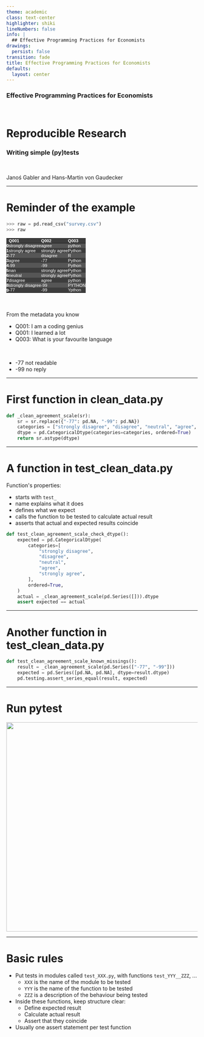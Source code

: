 ```yaml
---
theme: academic
class: text-center
highlighter: shiki
lineNumbers: false
info: |
  ## Effective Programming Practices for Economists
drawings:
  persist: false
transition: fade
title: Effective Programming Practices for Economists
defaults:
  layout: center
---
```


### Effective Programming Practices for Economists

<br>

# Reproducible Research


### Writing simple (py)tests

<br>


Janoś Gabler and Hans-Martin von Gaudecker



---

# Reminder of the example


<div class="grid grid-cols-2 gap-4">
<div>

```python
>>> raw = pd.read_csv("survey.csv")
>>> raw
```

<style type="text/css">
#T_1750e   {
  margin: 0;
  font-family: "Helvetica", "Helvetica", sans-serif;
  border-collapse: collapse;
  border: none;
  font-size: 80%;
  color: #fff;
}
#T_1750e thead {
  background-color: #3d3d3d;
}
#T_1750e tbody tr:nth-child(even) {
  background-color: #3d3d3d;
}
#T_1750e tbody tr:nth-child(odd) {
  background-color: #565656;
}
#T_1750e td {
  padding: 0em;
}
#T_1750e th {
  font-weight: bold;
  text-align: left;
  padding: 0em;
}
#T_1750e caption {
  caption-side: bottom;
}
</style>
<table id="T_1750e">
  <thead>
    <tr>
      <th class="blank level0" >&nbsp;</th>
      <th id="T_1750e_level0_col0" class="col_heading level0 col0" >Q001</th>
      <th id="T_1750e_level0_col1" class="col_heading level0 col1" >Q002</th>
      <th id="T_1750e_level0_col2" class="col_heading level0 col2" >Q003</th>
    </tr>
  </thead>
  <tbody>
    <tr>
      <th id="T_1750e_level0_row0" class="row_heading level0 row0" >0</th>
      <td id="T_1750e_row0_col0" class="data row0 col0" >strongly disagree</td>
      <td id="T_1750e_row0_col1" class="data row0 col1" >agree</td>
      <td id="T_1750e_row0_col2" class="data row0 col2" >python</td>
    </tr>
    <tr>
      <th id="T_1750e_level0_row1" class="row_heading level0 row1" >1</th>
      <td id="T_1750e_row1_col0" class="data row1 col0" >strongly agree</td>
      <td id="T_1750e_row1_col1" class="data row1 col1" >strongly agree</td>
      <td id="T_1750e_row1_col2" class="data row1 col2" >Python</td>
    </tr>
    <tr>
      <th id="T_1750e_level0_row2" class="row_heading level0 row2" >2</th>
      <td id="T_1750e_row2_col0" class="data row2 col0" >-77</td>
      <td id="T_1750e_row2_col1" class="data row2 col1" >disagree</td>
      <td id="T_1750e_row2_col2" class="data row2 col2" >R</td>
    </tr>
    <tr>
      <th id="T_1750e_level0_row3" class="row_heading level0 row3" >3</th>
      <td id="T_1750e_row3_col0" class="data row3 col0" >agree</td>
      <td id="T_1750e_row3_col1" class="data row3 col1" >-77</td>
      <td id="T_1750e_row3_col2" class="data row3 col2" >Python</td>
    </tr>
    <tr>
      <th id="T_1750e_level0_row4" class="row_heading level0 row4" >4</th>
      <td id="T_1750e_row4_col0" class="data row4 col0" >-99</td>
      <td id="T_1750e_row4_col1" class="data row4 col1" >-99</td>
      <td id="T_1750e_row4_col2" class="data row4 col2" >Python</td>
    </tr>
    <tr>
      <th id="T_1750e_level0_row5" class="row_heading level0 row5" >5</th>
      <td id="T_1750e_row5_col0" class="data row5 col0" >nan</td>
      <td id="T_1750e_row5_col1" class="data row5 col1" >strongly agree</td>
      <td id="T_1750e_row5_col2" class="data row5 col2" >Python</td>
    </tr>
    <tr>
      <th id="T_1750e_level0_row6" class="row_heading level0 row6" >6</th>
      <td id="T_1750e_row6_col0" class="data row6 col0" >neutral</td>
      <td id="T_1750e_row6_col1" class="data row6 col1" >strongly agree</td>
      <td id="T_1750e_row6_col2" class="data row6 col2" > Python</td>
    </tr>
    <tr>
      <th id="T_1750e_level0_row7" class="row_heading level0 row7" >7</th>
      <td id="T_1750e_row7_col0" class="data row7 col0" >disagree</td>
      <td id="T_1750e_row7_col1" class="data row7 col1" >agree</td>
      <td id="T_1750e_row7_col2" class="data row7 col2" >python</td>
    </tr>
    <tr>
      <th id="T_1750e_level0_row8" class="row_heading level0 row8" >8</th>
      <td id="T_1750e_row8_col0" class="data row8 col0" >strongly disagree</td>
      <td id="T_1750e_row8_col1" class="data row8 col1" >-99</td>
      <td id="T_1750e_row8_col2" class="data row8 col2" >PYTHON</td>
    </tr>
    <tr>
      <th id="T_1750e_level0_row9" class="row_heading level0 row9" >9</th>
      <td id="T_1750e_row9_col0" class="data row9 col0" >-77</td>
      <td id="T_1750e_row9_col1" class="data row9 col1" >-99</td>
      <td id="T_1750e_row9_col2" class="data row9 col2" >Ypthon</td>
    </tr>
  </tbody>
</table>



</div>
<div>

<br/>
<br/>


From the metadata you know

- Q001: I am a coding genius
- Q001: I learned a lot
- Q003: What is your favourite language

<br/>

- -77 not readable
- -99 no reply


</div>
</div>

---

# First function in clean_data.py

```python
def _clean_agreement_scale(sr):
    sr = sr.replace({"-77": pd.NA, "-99": pd.NA})
    categories = ["strongly disagree", "disagree", "neutral", "agree", "strongly agree"]
    dtype = pd.CategoricalDtype(categories=categories, ordered=True)
    return sr.astype(dtype)
```

---

# A function in test_clean_data.py


<div class="flex gap-12">
<div>

Function's properties:
- starts with `test_`
- name explains what it does
- defines what we expect
- calls the function to be tested to calculate actual result
- asserts that actual and expected results coincide

</div>
<div>

```python
def test_clean_agreement_scale_check_dtype():
    expected = pd.CategoricalDtype(
        categories=[
            "strongly disagree",
            "disagree",
            "neutral",
            "agree",
            "strongly agree",
        ],
        ordered=True,
    )
    actual = _clean_agreement_scale(pd.Series([])).dtype
    assert expected == actual
```

</div>
</div>


---

# Another function in test_clean_data.py

```python
def test_clean_agreement_scale_known_missings():
    result = _clean_agreement_scale(pd.Series(["-77", "-99"]))
    expected = pd.Series([pd.NA, pd.NA], dtype=result.dtype)
    pd.testing.assert_series_equal(result, expected)
```


---

# Run pytest

<img src="run_verbose.png" class="rounded" width="550"/>

---

# Basic rules

- Put tests in modules called `test_XXX.py`, with functions `test_YYY__ZZZ`, ...
  - `XXX` is the name of the module to be tested
  - `YYY` is the name of the function to be tested
  - `ZZZ` is a description of the behaviour being tested
- Inside these functions, keep structure clear:
  - Define expected result
  - Calculate actual result
  - Assert that they coincide
- Usually one assert statement per test function
